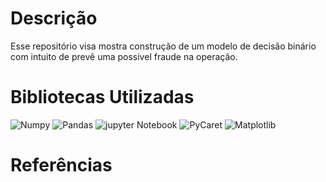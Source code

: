 # Descrição
Esse repositório visa mostra construção de um modelo de decisão binário com intuito de prevê uma possivel fraude na operação.

# Bibliotecas Utilizadas
![Numpy]()
![Pandas]()
![jupyter Notebook]()
![PyCaret]()
![Matplotlib]()

# Referências
